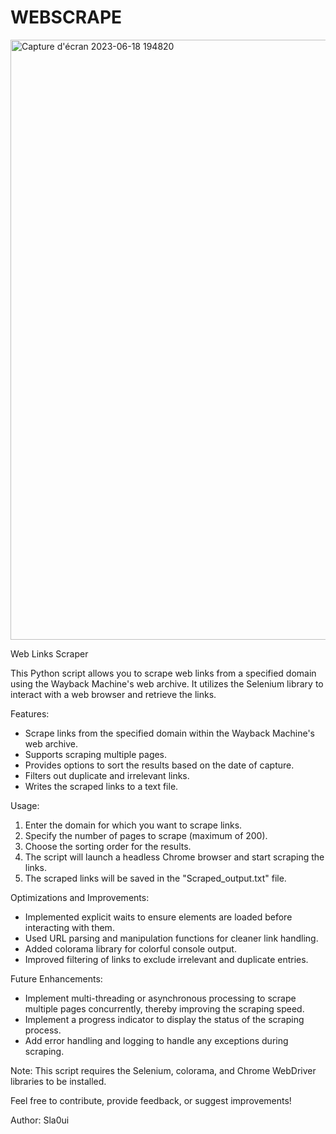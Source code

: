 # WEBSCRAPE

<img width="960" alt="Capture d'écran 2023-06-18 194820" src="https://github.com/Sla0ui/WEBSCRAPE/assets/136838832/25b13a56-87e4-4752-86b0-8ec6b0f59c66">

Web Links Scraper

This Python script allows you to scrape web links from a specified domain using the Wayback Machine's web archive. It utilizes the Selenium library to interact with a web browser and retrieve the links.

Features:
- Scrape links from the specified domain within the Wayback Machine's web archive.
- Supports scraping multiple pages.
- Provides options to sort the results based on the date of capture.
- Filters out duplicate and irrelevant links.
- Writes the scraped links to a text file.

Usage:
1. Enter the domain for which you want to scrape links.
2. Specify the number of pages to scrape (maximum of 200).
3. Choose the sorting order for the results.
4. The script will launch a headless Chrome browser and start scraping the links.
5. The scraped links will be saved in the "Scraped_output.txt" file.

Optimizations and Improvements:
- Implemented explicit waits to ensure elements are loaded before interacting with them.
- Used URL parsing and manipulation functions for cleaner link handling.
- Added colorama library for colorful console output.
- Improved filtering of links to exclude irrelevant and duplicate entries.

Future Enhancements:
- Implement multi-threading or asynchronous processing to scrape multiple pages concurrently, thereby improving the scraping speed.
- Implement a progress indicator to display the status of the scraping process.
- Add error handling and logging to handle any exceptions during scraping.

Note: This script requires the Selenium, colorama, and Chrome WebDriver libraries to be installed.

Feel free to contribute, provide feedback, or suggest improvements!

Author: Sla0ui

